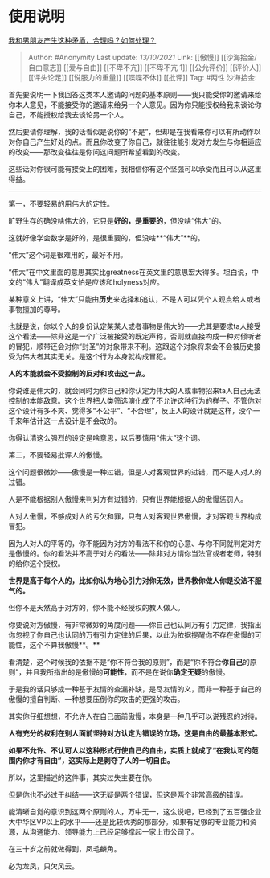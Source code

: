 # 使用说明
[我和男朋友产生这种矛盾，合理吗？如何处理？](https://www.zhihu.com/question/491501852/answer/2162804042)

> Author: #Anonymity
> Last update: *13/10/2021*
> Link: [[傲慢]] [[沙海拾金/自由意志]] [[爱与自由]] [[不卑不亢]] [[不卑不亢 1]] [[公允评价]] [[评价人]] [[评头论足]] [[说服力的重量]] [[喋喋不休]] [[批评]]
> Tag: #两性
> 沙海拾金:

首先要说明一下我回答这类本人邀请的问题的基本原则——我只能受你的邀请来给你本人意见，不能接受你的邀请来给另一个人意见。因为你只能授权给我来谈论你自己，不能授权给我去谈论另一个人。

然后要请你理解，我的话看似是说你的“不是”，但却是在我看来你可以有所动作以对你自己产生好处的点。而且你改变了你自己，就往往能引发对方发生与你相适应的改变——那改变往往是你问这问题所希望看到的改变。

这些话对你很可能有接受上的困难，我相信你有这个坚强可以承受而且可以从这里得益。

---

第一，不要轻易的用伟大的定性。

旷野生存的确没啥伟大的，它只是**好的，**是**重要的**，但没啥“伟大”的。

这就好像学会数学是好的，是很重要的，但没啥**“伟大”**的。

“伟大”这个词是很难用的，最好不用。

“伟大”在中文里面的意思其实比greatness在英文里的意思宏大得多。坦白说，中文的“伟大”翻译成英文怕是应该和holyness对应。

某种意义上讲，“伟大”只能由**历史**来选择和追认，不是人可以凭个人观点给人或者事物擅加的尊号。

也就是说，你以个人的身份认定某某人或者事物是伟大的——尤其是要求ta人接受这个看法——除非这是一个广泛被接受的既定声称，否则就直接构成一种对倾听者的冒犯，顺带还会对你“封圣”的对象带来不利。这跟这个对象将来会不会被历史接受为伟大者其实无关。是这个行为本身就构成冒犯。

**人的本能就会不受控制的反对和攻击这一点。**

你说谁是伟大的，就会同时为你自己和你认定为伟大的人或事物招来ta人自己无法控制的本能敌意。这个世界把人类筛选演化成了不允许这种行为的样子。不管你对这个设计有多不爽、觉得多“不公平”、“不合理”，反正人的设计就是这样，没个一千来年估计这一点设计是不会改的。

你得认清这么强烈的设定是啥意思，以后要慎用“伟大”这个词。

第二，不要轻易批评人的傲慢。

这个问题很微妙——傲慢是一种过错，但是人对客观世界的过错，而不是人对人的过错。

人是不能根据别人傲慢来判对方有过错的，只有世界能根据人的傲慢惩罚人。

人对人傲慢，不够成对人的亏欠和罪，只有人对客观世界傲慢，才对客观世界构成冒犯。

因为人对人的平等的，你不能因为对方的看法不和你的心意、与你不同就判定对方是傲慢的。你的看法并不高于对方的看法——除非对方请你当法官或者老师，特别的给你这个授权。

**世界是高于每个人的，比如你认为地心引力对你无效，世界教你做人你是没法不服气的。**

但你不是天然高于对方的，你不能不经授权的教人做人。

你要说对方傲慢，有非常微妙的角度问题——你自己也认同万有引力定律，我指出你忽视了你自己也认同的万有引力定律的后果，以此为依据提醒你不存在傲慢的可能性，这个不算我傲慢**。**

看清楚，这个时候我的依据不是“你不符合我的原则”，而是“你不符合**你自己**的原则”，并且我所指出的是傲慢的**可能性**，而不是在说你**确定无疑**的傲慢。

于是我的话只够成一种基于友情的查漏补缺，是尽友情的义，而非一种基于自己的傲慢的擅自判断、一种想要压倒你的攻击的更强的攻击。

其实你仔细想想，不允许人在自己面前傲慢，本身是一种几乎可以说残忍的对待。

**人有充分的权利在别人面前坚持对方认定为错误的立场，这是自由的最基本形式。**

**如果不允许、不认可人以这种形式行使自己的自由，实质上就成了“在我认可的范围内你才有自由”，这实际上是剥夺了人的一切自由。**

所以，这里描述的这件事，其实过失主要在你。

但是你也不必过于纠结——这无疑是两个错误，但这是两个非常高级的错误。

能清晰自觉的意识到这两个原则的人，万中无一，这么说吧，已经到了五百强企业大中华区VP以上的水平——还是比较优秀的那部分。如果有足够的专业能力和资源，从沟通能力、领导能力上已经足够撑起一家上市公司了。

在三十岁之前就做得到，凤毛麟角。

必为龙凤，只欠风云。
